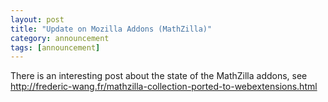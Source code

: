 ```yaml
---
layout: post
title: "Update on Mozilla Addons (MathZilla)"
category: announcement
tags: [announcement]
---
```

There is an interesting post about the state of the MathZilla addons, see 
http://frederic-wang.fr/mathzilla-collection-ported-to-webextensions.html


